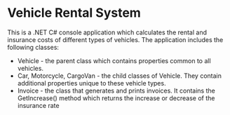 # Vehicle Rental System

This is a .NET C# console application which calculates the rental and insurance costs of different types of vehicles.
The application includes the following classes:
- Vehicle - the parent class which contains properties common to all vehicles.
- Car, Motorcycle, CargoVan - the child classes of Vehicle. They contain additional properties unique to these vehicle types.
- Invoice - the class that generates and prints invoices. It contains the GetIncrease() method which returns the increase or decrease of the insurance rate
